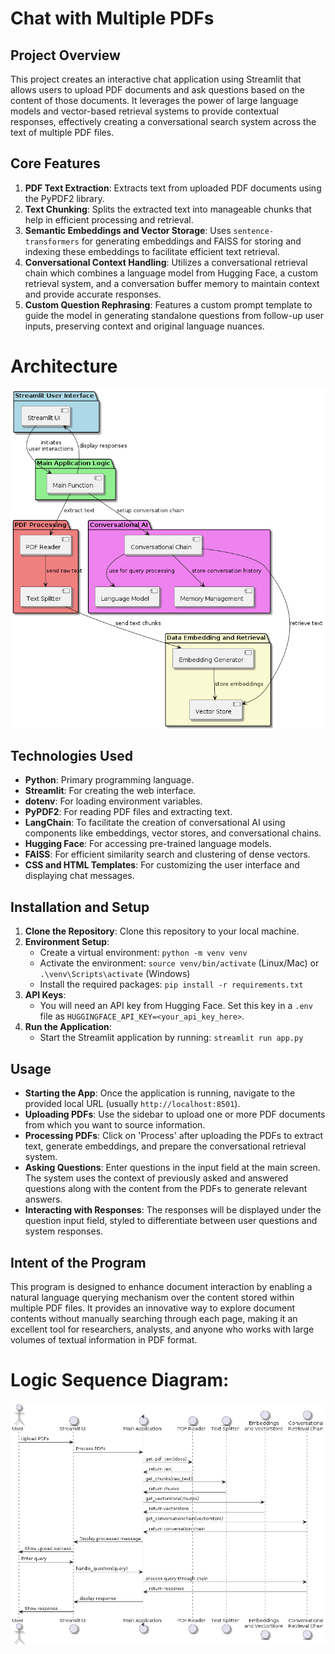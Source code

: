 # Chat with Multiple PDFs

## Project Overview

This project creates an interactive chat application using Streamlit that allows users to upload PDF documents and ask questions based on the content of those documents. It leverages the power of large language models and vector-based retrieval systems to provide contextual responses, effectively creating a conversational search system across the text of multiple PDF files.

## Core Features

1. **PDF Text Extraction**: Extracts text from uploaded PDF documents using the PyPDF2 library.
2. **Text Chunking**: Splits the extracted text into manageable chunks that help in efficient processing and retrieval.
3. **Semantic Embeddings and Vector Storage**: Uses `sentence-transformers` for generating embeddings and FAISS for storing and indexing these embeddings to facilitate efficient text retrieval.
4. **Conversational Context Handling**: Utilizes a conversational retrieval chain which combines a language model from Hugging Face, a custom retrieval system, and a conversation buffer memory to maintain context and provide accurate responses.
5. **Custom Question Rephrasing**: Features a custom prompt template to guide the model in generating standalone questions from follow-up user inputs, preserving context and original language nuances.

# Architecture

![alt text](image-2.png)


## Technologies Used

- **Python**: Primary programming language.
- **Streamlit**: For creating the web interface.
- **dotenv**: For loading environment variables.
- **PyPDF2**: For reading PDF files and extracting text.
- **LangChain**: To facilitate the creation of conversational AI using components like embeddings, vector stores, and conversational chains.
- **Hugging Face**: For accessing pre-trained language models.
- **FAISS**: For efficient similarity search and clustering of dense vectors.
- **CSS and HTML Templates**: For customizing the user interface and displaying chat messages.

## Installation and Setup

1. **Clone the Repository**: Clone this repository to your local machine.
2. **Environment Setup**:
    - Create a virtual environment: `python -m venv venv`
    - Activate the environment: `source venv/bin/activate` (Linux/Mac) or `.\venv\Scripts\activate` (Windows)
    - Install the required packages: `pip install -r requirements.txt`
3. **API Keys**:
    - You will need an API key from Hugging Face. Set this key in a `.env` file as `HUGGINGFACE_API_KEY=<your_api_key_here>`.
4. **Run the Application**:
    - Start the Streamlit application by running: `streamlit run app.py`

## Usage

- **Starting the App**: Once the application is running, navigate to the provided local URL (usually `http://localhost:8501`).
- **Uploading PDFs**: Use the sidebar to upload one or more PDF documents from which you want to source information.
- **Processing PDFs**: Click on 'Process' after uploading the PDFs to extract text, generate embeddings, and prepare the conversational retrieval system.
- **Asking Questions**: Enter questions in the input field at the main screen. The system uses the context of previously asked and answered questions along with the content from the PDFs to generate relevant answers.
- **Interacting with Responses**: The responses will be displayed under the question input field, styled to differentiate between user questions and system responses.

## Intent of the Program

This program is designed to enhance document interaction by enabling a natural language querying mechanism over the content stored within multiple PDF files. It provides an innovative way to explore document contents without manually searching through each page, making it an excellent tool for researchers, analysts, and anyone who works with large volumes of textual information in PDF format.

# Logic Sequence Diagram:

![alt text](image-1.png)
